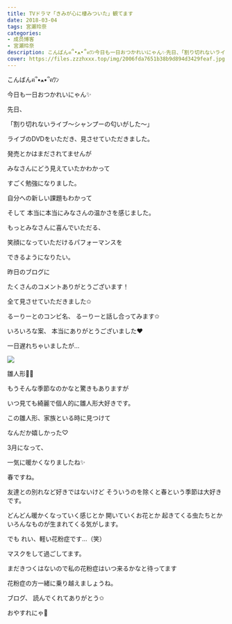 ```yaml
---
title: TVドラマ「きみが心に棲みついた」観てます
date: 2018-03-04
tags: 宮瀬玲奈
categories: 
- 成员博客
- 宮瀬玲奈
description: こんばんฅ՞•ﻌ•՞ฅﾜﾝ今日も一日おつかれいにゃん✨先日、「割り切れないライブ～シャンプーの匂いがした～」ライブのDVDをいただき、見させていただきました。...
cover: https://files.zzzhxxx.top/img/2006fda7651b38b9d894d3429feaf.jpg 
---
```




こんばんฅ՞•ﻌ•՞ฅﾜﾝ



今日も一日おつかれいにゃん✨









先日、



「割り切れないライブ～シャンプーの匂いがした～」

ライブのDVDをいただき、見させていただきました。





発売とかはまだされてませんが

みなさんにどう見えていたかわかって

すごく勉強になりました。



自分への新しい課題もわかって



そして
本当に本当にみなさんの温かさを感じました。






もっとみなさんに喜んでいただる、

笑顔になっていただけるパフォーマンスを

できるようになりたい。













昨日のブログに

たくさんのコメントありがとうございます！




全て見させていただきました✩


るーりーとのコンビ名、
るーりーと話し合ってみます✩


いろいろな案、
本当にありがとうございました❤︎













一日遅れちゃいましたが...


![](https://files.zzzhxxx.top/img/2006fda7651b38b9d894d3429feaf.jpg)





雛人形🎎💓



もうそんな季節なのかなと驚きもありますが

いつ見ても綺麗で個人的に雛人形大好きです。




この雛人形、家族といる時に見つけて

なんだか嬉しかった♡














3月になって、

一気に暖かくなりましたね✨





春ですね。


友達との別れなど好きではないけど
そういうのを除くと春という季節は大好きです。




どんどん暖かくなっていく感じとか
開いていくお花とか
起きてくる虫たちとか
いろんなものが生まれてくる気がします。





でも
れい、軽い花粉症です...（笑）



マスクをして過ごしてます。

まだきつくはないので私の花粉症はいつ来るかなと待ってます



花粉症の方一緒に乗り越えましょうね。








ブログ、
読んでくれてありがとう✩



おやすれにゃ💓


